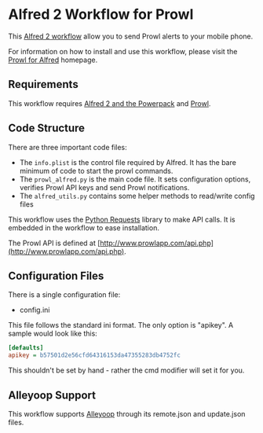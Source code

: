 Alfred 2 Workflow for Prowl
====================

This [Alfred 2 workflow](http://www.alfredapp.com/) allow you to send Prowl alerts to your mobile phone. 

For information on how to install and use this workflow, please visit the [Prowl for Alfred](http://ken.pepple.info/prowl.alfredworkflow) homepage.

Requirements
------------

This workflow requires [Alfred 2 and the Powerpack](http://www.alfredapp.com/powerpack/) and [Prowl](http://www.prowlapp.com/).

Code Structure
--------------

There are three important code files:

* The `info.plist` is the control file required by Alfred. It has the bare minimum of code to start the prowl commands.
* The `prowl_alfred.py` is the main code file. It sets configuration options, verifies Prowl API keys and send Prowl notifications.  
* The `alfred_utils.py` contains some helper methods to read/write config files

This workflow uses the [Python Requests](http://docs.python-requests.org/en/latest/) library to make API calls. It is embedded in the workflow to ease installation.

The Prowl API is defined at [http://www.prowlapp.com/api.php](http://www.prowlapp.com/api.php).

Configuration Files
-------------------

There is a single configuration file:

* config.ini

This file follows the standard ini format. The only option is "apikey". A sample would look like this:

```ini
[defaults]
apikey = b57501d2e56cfd64316153da47355283db4752fc

```

This shouldn't be set by hand - rather the cmd modifier will set it for you.

Alleyoop Support
----------------

This workflow supports [Alleyoop](http://alfred.daniel.sh/oopdev.html) through its remote.json and update.json files. 

